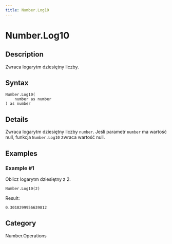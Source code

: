 ```yaml
---
title: Number.Log10
---
```


# Number.Log10


## Description

Zwraca logarytm dziesiętny liczby.


## Syntax

```powerquery
Number.Log10(
    number as number
) as number
```


## Details

Zwraca logarytm dziesiętny liczby <code>number</code>. Jeśli parametr <code>number</code> ma wartość null, funkcja <code>Number.Log10</code> zwraca wartość null.


## Examples

### Example #1 
Oblicz logarytm dziesiętny z 2.
```powerquery
Number.Log10(2)
```

Result: 
```powerquery
0.3010299956639812
```




## Category
Number.Operations
